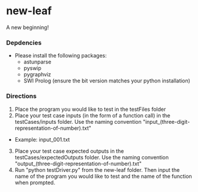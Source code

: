# new-leaf
A new beginning!

### Depdencies
* Please install the following packages:
  * astunparse
  * pyswip
  * pygraphviz
  * SWI Prolog (ensure the bit version matches your python installation)
  
### Directions
1. Place the program you would like to test in the testFiles folder
2. Place your test case inputs (in the form of a function call) in the testCases/inputs folder. Use the naming convention "input_(three-digit-representation-of-number).txt"
  * Example: input_001.txt
3. Place your test case expected outputs in the testCases/expectedOutputs folder. Use the naming convention "output_(three-digit-representation-of-number).txt"
4. Run "python testDriver.py" from the new-leaf folder. Then input the name of the program you would like to test and the name of the function when prompted.
